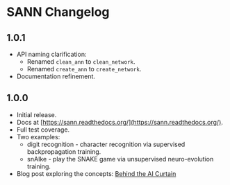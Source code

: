 # SANN Changelog

## 1.0.1

* API naming clarification:
    - Renamed `clean_ann` to `clean_network`.
    - Renamed `create_ann` to `create_network`.
* Documentation refinement.

## 1.0.0

* Initial release.
* Docs at [https://sann.readthedocs.org/](https://sann.readthedocs.org/).
* Full test coverage.
* Two examples:
    - digit recognition - character recognition via supervised backpropagation training.
    - snAIke - play the SNAKE game via unsupervised neuro-evolution training.
* Blog post exploring the concepts: [Behind the AI Curtain](https://ntoll.org/article/ai-curtain/)